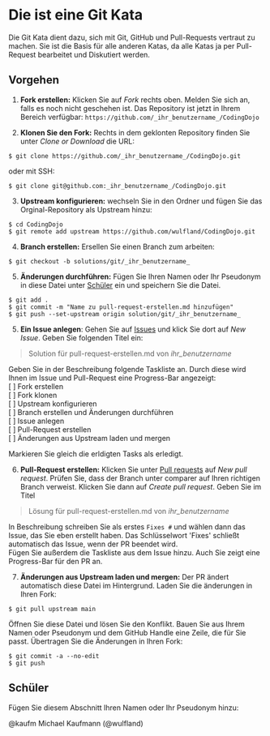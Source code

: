 # Die ist eine Git Kata

Die Git Kata dient dazu, sich mit Git, GitHub und Pull-Requests 
vertraut zu machen. Sie ist die Basis für alle anderen Katas, da
alle Katas ja per Pull-Request bearbeitet und Diskutiert werden. 

## Vorgehen

1. **Fork erstellen:** Klicken Sie auf _Fork_ rechts oben. Melden
 Sie sich an, falls es noch nicht geschehen ist. Das Repository 
 ist jetzt in Ihrem Bereich verfügbar: 
 `https://github.com/_ihr_benutzername_/CodingDojo`

2. **Klonen Sie den Fork:** Rechts in dem geklonten Repository
 finden Sie unter _Clone or Download_ die URL:
 ```
$ git clone https://github.com/_ihr_benutzername_/CodingDojo.git
 ``` 
oder mit SSH:
```
$ git clone git@github.com:_ihr_benutzername_/CodingDojo.git
```
3. **Upstream konfigurieren:** wechseln Sie in den Ordner und
 fügen Sie das Orginal-Repository als Upstream hinzu:
```
$ cd CodingDojo
$ git remote add upstream https://github.com/wulfland/CodingDojo.git
```

4. **Branch erstellen:** Ersellen Sie einen Branch zum arbeiten:
```
$ git checkout -b solutions/git/_ihr_benutzername_
```

5. **Änderungen durchführen:** Fügen Sie Ihren Namen oder Ihr
 Pseudonym in diese Datei unter [Schüler](##Schüler) ein und
 speichern Sie die Datei. 
 ```
$ git add .
$ git commit -m "Name zu pull-request-erstellen.md hinzufügen"
$ git push --set-upstream origin solution/git/_ihr_benutzername_
 ```

5. **Ein Issue anlegen**: Gehen Sie auf
 [Issues](https://github.com/wulfland/CodingDojo/issues) und
 klick Sie dort auf _New Issue_. Geben Sie folgenden Titel ein: 
 > Solution für pull-request-erstellen.md von _ihr_benutzername_

 Geben Sie in der Beschreibung folgende Taskliste an. Durch diese
 wird Ihnen im Issue und Pull-Request eine Progress-Bar angezeigt:  
[ ] Fork erstellen  
[ ] Fork klonen  
[ ] Upstream konfigurieren  
[ ] Branch erstellen und Änderungen durchführen  
[ ] Issue anlegen  
[ ] Pull-Request erstellen  
[ ] Änderungen aus Upstream laden und mergen

 Markieren Sie gleich die erldigten Tasks als erledigt.

6. **Pull-Request erstellen:** Klicken Sie unter 
 [Pull requests](https://github.com/wulfland/CodingDojo/pulls)
 auf _New pull request_. Prüfen Sie, dass der Branch unter
 comparer auf Ihren richtigen Branch verweist. Klicken Sie dann
 auf _Create pull request_. Geben Sie im Titel 
 >  Lösung für pull-request-erstellen.md von _ihr_benutzername_  

 In Beschreibung schreiben Sie als erstes `Fixes #` und wählen
 dann das Issue, das Sie eben erstellt haben.
 Das Schlüsselwort 'Fixes' schließt automatisch das Issue, wenn
 der PR beendet wird.  
 Fügen Sie außerdem die Taskliste aus dem Issue hinzu. Auch Sie
 zeigt eine Progress-Bar für den PR an.

7. **Änderungen aus Upstream laden und mergen:** Der PR ändert
 automatisch diese Datei im Hintergrund. Laden Sie die änderungen 
 in Ihren Fork:
 ```
$ git pull upstream main
 ```  
Öffnen Sie diese Datei und lösen Sie den Konflikt. Bauen Sie aus
Ihrem Namen oder Pseudonym und dem GitHub Handle eine Zeile, die
für Sie passt. Übertragen Sie die Änderungen in Ihren Fork:
```
$ git commit -a --no-edit
$ git push
```

## Schüler
Fügen Sie diesem Abschnitt Ihren Namen oder Ihr Pseudonym hinzu:

@kaufm
Michael Kaufmann (@wulfland)
